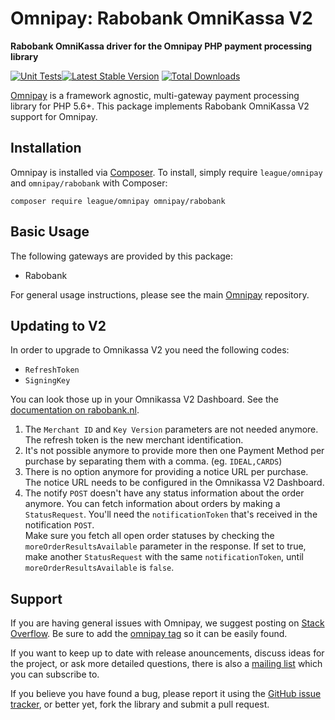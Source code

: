 # Omnipay: Rabobank OmniKassa V2

**Rabobank OmniKassa driver for the Omnipay PHP payment processing library**

[![Unit Tests](https://github.com/thephpleague/omnipay-rabobank/actions/workflows/run-tests.yml/badge.svg)](https://github.com/thephpleague/omnipay-rabobank/actions/workflows/run-tests.yml)[![Latest Stable Version](https://poser.pugx.org/omnipay/rabobank/version.png)](https://packagist.org/packages/omnipay/rabobank)
[![Total Downloads](https://poser.pugx.org/omnipay/rabobank/d/total.png)](https://packagist.org/packages/omnipay/rabobank)

[Omnipay](https://github.com/thephpleague/omnipay) is a framework agnostic, multi-gateway payment
processing library for PHP 5.6+. This package implements Rabobank OmniKassa V2 support for Omnipay.

## Installation

Omnipay is installed via [Composer](http://getcomposer.org/). To install, simply require `league/omnipay` and `omnipay/rabobank` with Composer:

```
composer require league/omnipay omnipay/rabobank
```


## Basic Usage

The following gateways are provided by this package:

* Rabobank

For general usage instructions, please see the main [Omnipay](https://github.com/thephpleague/omnipay)
repository.


## Updating to V2

In order to upgrade to Omnikassa V2 you need the following codes:

* `RefreshToken`
* `SigningKey`

You can look those up in your Omnikassa V2 Dashboard. See the [documentation on rabobank.nl](https://www.rabobank.nl/images/handleiding-signing-key-en-refresh-token-ophalen_29951774.pdf).


1. The `Merchant ID` and `Key Version` parameters are not needed anymore. The refresh token is the new merchant identification.
2. It's not possible anymore to provide more then one Payment Method per purchase by separating them with a comma. (eg. `IDEAL,CARDS`)
3. There is no option anymore for providing a notice URL per purchase. The notice URL needs to be configured in the Omnikassa V2 Dashboard.
4. The notify `POST` doesn't have any status information about the order anymore. You can fetch information about orders by making a `StatusRequest`. You'll need the ``notificationToken`` that's received in the notification `POST`.  
Make sure you fetch all open order statuses by checking the ``moreOrderResultsAvailable`` parameter in the response. If set to true, make another `StatusRequest` with the same `notificationToken`, until ``moreOrderResultsAvailable`` is `false`.

## Support

If you are having general issues with Omnipay, we suggest posting on
[Stack Overflow](http://stackoverflow.com/). Be sure to add the
[omnipay tag](http://stackoverflow.com/questions/tagged/omnipay) so it can be easily found.

If you want to keep up to date with release anouncements, discuss ideas for the project,
or ask more detailed questions, there is also a [mailing list](https://groups.google.com/forum/#!forum/omnipay) which
you can subscribe to.

If you believe you have found a bug, please report it using the [GitHub issue tracker](https://github.com/thephpleague/omnipay-rabobank/issues),
or better yet, fork the library and submit a pull request.
